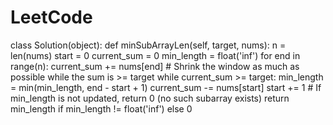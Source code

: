 # LeetCode
class Solution(object):
    def minSubArrayLen(self, target, nums):
        n = len(nums)
        start = 0
        current_sum = 0
        min_length = float('inf')
        for end in range(n):
            current_sum += nums[end]
            # Shrink the window as much as possible while the sum is >= target
            while current_sum >= target:
                min_length = min(min_length, end - start + 1)
                current_sum -= nums[start]
                start += 1
        # If min_length is not updated, return 0 (no such subarray exists)
        return min_length if min_length != float('inf') else 0
